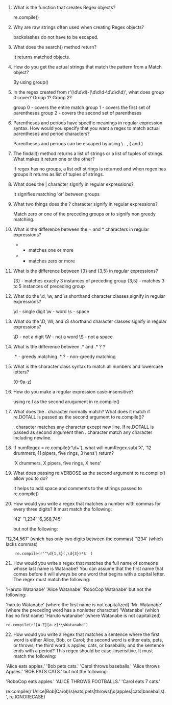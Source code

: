 1. What is the function that creates Regex objects?

	re.compile()

2. Why are raw strings often used when creating Regex objects?

	backslashes do not have to be escaped.


3. What does the search() method return?

	It returns matched objects.

4. How do you get the actual strings that match the pattern from a Match object?

	By using group()

5. In the regex created from r'(\d\d\d)-(\d\d\d-\d\d\d\d)', what does group 0 cover? Group 1? Group 2?

	group 0 - covers the entire match
	group 1 - covers the first set of parentheses
	group 2 - covers the second set of parentheses

6. Parentheses and periods have specific meanings in regular expression syntax. How would you specify that you want a regex to match actual parentheses and period characters?	

	Parentheses and periods can be escaped by using \ 
	\. , \( and \)	

7. The findall() method returns a list of strings or a list of tuples of strings. What makes it return one or the other?

	If regex has no groups, a list odf stirings is returned and when regex has groups it returns as list of tuples of strings.
8. What does the | character signify in regular expressions?

   	It signifies matching 'or' between groups


9. What two things does the ? character signify in regular expressions?

	Match zero or one of the preceding groups or to signify non greedy matching.

10. What is the difference between the + and * characters in regular expressions?

	+ - matches one or more
	* - matches zero or more

11. What is the difference between {3} and {3,5} in regular expressions?
	
	{3}   - matches exactly 3 instances of preceding group
	{3,5} - matches 3 to 5 instances of preceding group

12. What do the \d, \w, and \s shorthand character classes signify in regular expressions?

	\d - single digit
	\w - word
	\s - space

13. What do the \D, \W, and \S shorthand character classes signify in regular expressions?

	\D - not a digit
	\W - not a word
	\S - not a space

14. What is the difference between .* and .* ? ?
	
	.* - greedy matching
	.* ? - non-greedy matching

15. What is the character class syntax to match all numbers and lowercase letters?

	[0-9a-z]

16. How do you make a regular expression case-insensitive?

	using re.I as the second arugument in re.compile()

17. What does the . character normally match? What does it match if re.DOTALL is passed as the second argument to re.compile()?

	. character matches any character except new line. If re.DOTALL is passed as second argument then . character match any character including newline.

18. If numRegex = re.compile(r'\d+'), what will numRegex.sub('X', '12 drummers, 11 pipers, five rings, 3 hens') return?

	'X drummers, X pipers, five rings, X hens'

19. What does passing re.VERBOSE as the second argument to re.compile() allow you to do?

	It helps to add space and comments to the stirings passed to re.compile()

20. How would you write a regex that matches a number with commas for every three digits? It must match the following:

	'42'
	'1,234'
	'6,368,745'

	but not the following:

'12,34,567' (which has only two digits between the commas)
'1234' (which lacks commas)
	
		re.compile(r'^\d{1,3}(,\d{3})*$' )

21. How would you write a regex that matches the full name of someone whose last name is Watanabe? You can assume that the first name that comes before it will always be one word that begins with a capital letter. The regex must match the following:

'Haruto Watanabe'
'Alice Watanabe'
'RoboCop Watanabe'
but not the following:

'haruto Watanabe' (where the first name is not capitalized)
'Mr. Watanabe' (where the preceding word has a nonletter character)
'Watanabe' (which has no first name)
'Haruto watanabe' (where Watanabe is not capitalized)


	re.compile(r'[A-Z][a-z]*\sWatanabe')


22. How would you write a regex that matches a sentence where the first word is either Alice, Bob, or Carol; the second word is either eats, pets, or throws; the third word is apples, cats, or baseballs; and the sentence ends with a period? This regex should be case-insensitive. It must match the following:

'Alice eats apples.'
'Bob pets cats.'
'Carol throws baseballs.'
'Alice throws Apples.'
'BOB EATS CATS.'
but not the following:

'RoboCop eats apples.'
'ALICE THROWS FOOTBALLS.'
'Carol eats 7 cats.'


 re.compile(r'(Alice|Bob|Carol)\s(eats|pets|throws)\s(apples|cats|baseballs)\.', re.IGNORECASE)

	





